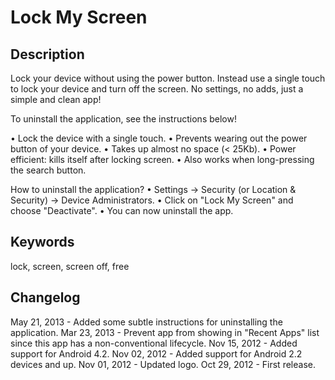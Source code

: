 Lock My Screen
==============

Description
-----------

Lock your device without using the power button. Instead use a single touch to lock your device and turn off the screen. No settings, no adds, just a simple and clean app!

To uninstall the application, see the instructions below!

• Lock the device with a single touch.
• Prevents wearing out the power button of your device.
• Takes up almost no space (< 25Kb).
• Power efficient: kills itself after locking screen.
• Also works when long-pressing the search button.

How to uninstall the application?
• Settings -> Security (or Location & Security) -> Device Administrators.
• Click on "Lock My Screen" and choose "Deactivate".
• You can now uninstall the app.

Keywords
--------
lock, screen, screen off, free

Changelog
---------
May 21, 2013 - Added some subtle instructions for uninstalling the application.
Mar 23, 2013 - Prevent app from showing in "Recent Apps" list since this app has a non-conventional lifecycle.
Nov 15, 2012 - Added support for Android 4.2.
Nov 02, 2012 - Added support for Android 2.2 devices and up.
Nov 01, 2012 - Updated logo.
Oct 29, 2012 - First release.
